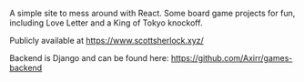 A simple site to mess around with React. Some board game projects for fun, including Love Letter and a King of Tokyo knockoff.

Publicly available at https://www.scottsherlock.xyz/

Backend is Django and can be found here:  https://github.com/Axirr/games-backend